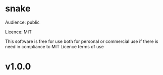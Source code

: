 # snake

Audience: public

Licence: MIT

This software is free for use both for personal or commercial use if there is need in compliance to MIT Licence  terms of use


# v1.0.0
